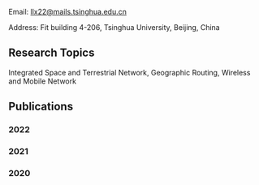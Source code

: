 Email: llx22@mails.tsinghua.edu.cn

Address: Fit building 4-206, Tsinghua University, Beijing, China

## Research Topics

Integrated Space and Terrestrial Network, Geographic Routing, Wireless and Mobile Network

## Publications
### 2022

### 2021

### 2020
